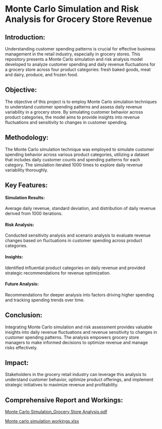 # Monte Carlo Simulation and Risk Analysis for Grocery Store Revenue

## Introduction:
Understanding customer spending patterns is crucial for effective business management in the retail industry, especially in grocery stores. This repository presents a Monte Carlo simulation and risk analysis model developed to analyze customer spending and daily revenue fluctuations for a grocery store across four product categories: fresh baked goods, meat and dairy, produce, and frozen food.

## Objective:
The objective of this project is to employ Monte Carlo simulation techniques to understand customer spending patterns and assess daily revenue variability in a grocery store. By simulating customer behavior across product categories, the model aims to provide insights into revenue fluctuations and sensitivity to changes in customer spending.

## Methodology:
The Monte Carlo simulation technique was employed to simulate customer spending behavior across various product categories, utilizing a dataset that includes daily customer counts and spending patterns for each category. The simulation iterated 1000 times to explore daily revenue variability thoroughly.

## Key Features:

#### Simulation Results: 
Average daily revenue, standard deviation, and distribution of daily revenue derived from 1000 iterations.
#### Risk Analysis: 
Conducted sensitivity analysis and scenario analysis to evaluate revenue changes based on fluctuations in customer spending across product categories.
#### Insights: 
Identified influential product categories on daily revenue and provided strategic recommendations for revenue optimization.
#### Future Analysis: 
Recommendations for deeper analysis into factors driving higher spending and tracking spending trends over time.

## Conclusion:
Integrating Monte Carlo simulation and risk assessment provides valuable insights into daily revenue fluctuations and revenue sensitivity to changes in customer spending patterns. The analysis empowers grocery store managers to make informed decisions to optimize revenue and manage risks effectively.

## Impact:
Stakeholders in the grocery retail industry can leverage this analysis to understand customer behavior, optimize product offerings, and implement strategic initiatives to maximize revenue and profitability.

## Comprehensive Report and Workings:

[Monte Carlo Simulation_Grocery Store Analysis.pdf](https://github.com/srimallipudi/Monte-Carlo-Simulation-and-Risk-Analysis-for-Grocery-Store-Revenue/files/14781452/Monte.Carlo.Simulation_Grocery.Store.Analysis.pdf)

[Monte carlo simulation workings.xlsx](https://github.com/srimallipudi/Monte-Carlo-Simulation-and-Risk-Analysis-for-Grocery-Store-Revenue/files/14781456/Monte.carlo.simulation.workings.xlsx)

